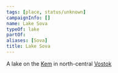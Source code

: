 ```yaml
---
tags: [place, status/unknown]
campaignInfo: []
name: Lake Sova
typeOf: lake
partOf:
aliases: [Sova]
title: Lake Sova
---
```


A lake on the [Kem](<./kem.md>) in north-central [Vostok](<../vostok/vostok.md>)